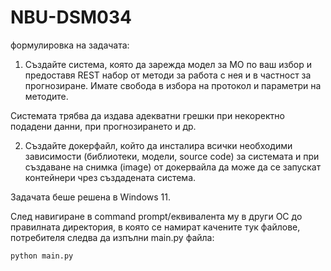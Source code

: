 # NBU-DSM034

формулировка на задачата:
1. Създайте система, която да зарежда модел за МО по ваш избор и предоставя REST набор от методи за работа с нея и в частност за прогнозиране. Имате свобода в избора на протокол и параметри на методите.

Системата трябва да издава адекватни грешки при некоректно подадени данни, при прогнозирането и др.

2. Създайте докерфайл, който да инсталира всички необходими зависимости (библиотеки, модели, source code) за системата и при създаване на снимка (image) от докервайла да може да се запускат контейнери чрез създадената система.


Задачата беше решена в Windows 11.

След навигиране в command prompt/еквивалента му в други ОС до правилната директория, в която се намират качените тук файлове, потребителя следва да изпълни main.py файла:

``` bash
python main.py
```
